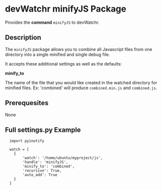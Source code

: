 devWatchr minifyJS Package
=========================

Provides the **command** ``minifyJS`` to devWatchr.

Description
-----------

The ``minifyJS`` package allows you to combine all Javascript files from one directory into a single minified and single debug file.

It accepts these additional settings as well as the defaults:

**minify_to**

  The name of the file that you would like created in the watched directory for minified files. Ex: 'combined' will produce ``combined.min.js`` and ``combined.js``.
  
Prerequesites
-------------

None
  
Full settings.py Example
------------------------

```
  import pyinotify
  
  watch = [
  	{
    	'watch': '/home/ubuntu/myproject/js',
  		'handle': 'minifyJS',
  		'minify_to': 'combined',
  		'recursive': True,
  		'auto_add': True
  	}
  ]
```
